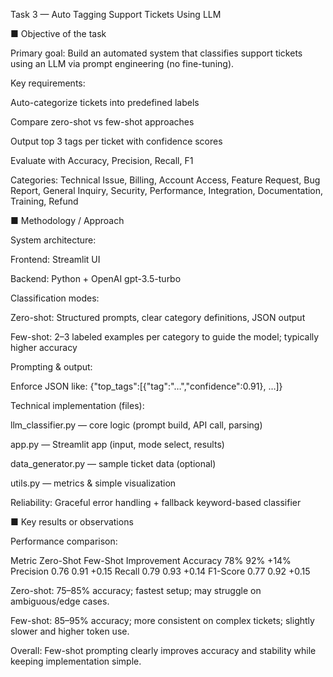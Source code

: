 Task 3 — Auto Tagging Support Tickets Using LLM

■ Objective of the task

Primary goal: Build an automated system that classifies support tickets using an LLM via prompt engineering (no fine-tuning).

Key requirements:

Auto-categorize tickets into predefined labels

Compare zero-shot vs few-shot approaches

Output top 3 tags per ticket with confidence scores

Evaluate with Accuracy, Precision, Recall, F1

Categories: Technical Issue, Billing, Account Access, Feature Request, Bug Report, General Inquiry, Security, Performance, Integration, Documentation, Training, Refund

■ Methodology / Approach

System architecture:

Frontend: Streamlit UI

Backend: Python + OpenAI gpt-3.5-turbo

Classification modes:

Zero-shot: Structured prompts, clear category definitions, JSON output

Few-shot: 2–3 labeled examples per category to guide the model; typically higher accuracy

Prompting & output:

Enforce JSON like: {"top_tags":[{"tag":"…","confidence":0.91}, …]}

Technical implementation (files):

llm_classifier.py — core logic (prompt build, API call, parsing)

app.py — Streamlit app (input, mode select, results)

data_generator.py — sample ticket data (optional)

utils.py — metrics & simple visualization

Reliability: Graceful error handling + fallback keyword-based classifier

■ Key results or observations

Performance comparison:

Metric	Zero-Shot	Few-Shot	Improvement
Accuracy	78%	92%	+14%
Precision	0.76	0.91	+0.15
Recall	0.79	0.93	+0.14
F1-Score	0.77	0.92	+0.15

Zero-shot: 75–85% accuracy; fastest setup; may struggle on ambiguous/edge cases.

Few-shot: 85–95% accuracy; more consistent on complex tickets; slightly slower and higher token use.

Overall: Few-shot prompting clearly improves accuracy and stability while keeping implementation simple.
